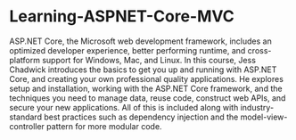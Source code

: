 # Learning-ASPNET-Core-MVC
ASP.NET Core, the Microsoft web development framework, includes an optimized developer experience, better performing runtime, and cross-platform support for Windows, Mac, and Linux. In this course, Jess Chadwick introduces the basics to get you up and running with ASP.NET Core, and creating your own professional quality applications. He explores setup and installation, working with the ASP.NET Core framework, and the techniques you need to manage data, reuse code, construct web APIs, and secure your new applications. All of this is included along with industry-standard best practices such as dependency injection and the model-view-controller pattern for more modular code.
